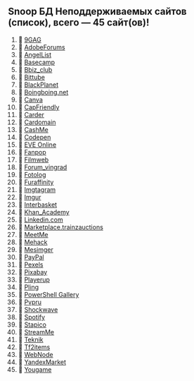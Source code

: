 ## Snoop БД Неподдерживаемых сайтов (список), всего — 45 сайт(ов)!
1. 🏴 [9GAG](https://9gag.com/)
2. 🏴 [AdobeForums](https://forums.adobe.com/)
3. 🏴 [AngelList](https://angel.co/)
4. 🏴 [Basecamp](https://basecamp.com/)
5. 🏴 [Bbiz_club](https://bbiz.club)
6. 🏴 [Bittube](https://bittube.tv)
7. 🏴 [BlackPlanet](http://blackplanet.com/)
8. 🏴 [Boingboing.net](https://boingboing.net/)
9. 🏴 [Canva](https://www.canva.com/)
10. 🏴 [CapFriendly](https://www.capfriendly.com/)
11. 🏴 [Carder](https://carder.one)
12. 🏴 [Cardomain](http://www.cardomain.com)
13. 🏴 [CashMe](https://cash.me/)
14. 🏴 [Codepen](https://codepen.io/)
15. 🏴 [EVE Online](https://eveonline.com)
16. 🏴 [Fanpop](http://www.fanpop.com/)
17. 🏴 [Filmweb](https://www.filmweb.pl/user/adam)
18. 🏴 [Forum_vingrad](https://forum.vingrad.ru)
19. 🏴 [Fotolog](https://fotolog.com/)
20. 🏴 [Furaffinity](https://www.furaffinity.net)
21. 🏴 [Imgtagram](https://imgtagram.com)
22. 🏴 [Imgur](https://imgur.com/)
23. 🏴 [Interbasket](https://www.interbasket.net/)
24. 🏴 [Khan_Academy](https://www.khanacademy.org/)
25. 🏴 [Linkedin.com](https://www.linkedin.com/)
26. 🏴 [Marketplace.trainzauctions](https://marketplace.trainzauctions.com/)
27. 🏴 [MeetMe](https://www.meetme.com/)
28. 🏴 [Mehack](https://mehack.org/members)
29. 🏴 [Mesimger](https://mesimger.com/)
30. 🏴 [PayPal](https://www.paypal.me/)
31. 🏴 [Pexels](https://www.pexels.com/)
32. 🏴 [Pixabay](https://pixabay.com/)
33. 🏴 [Playerup](https://www.playerup.com/)
34. 🏴 [Pling](https://www.pling.com/)
35. 🏴 [PowerShell Gallery](https://www.powershellgallery.com)
36. 🏴 [Pvpru](https://pvpru.com/)
37. 🏴 [Shockwave](http://www.shockwave.com/)
38. 🏴 [Spotify](https://open.spotify.com/)
39. 🏴 [Stapico](https://stapico.ru/)
40. 🏴 [StreamMe](https://www.stream.me/)
41. 🏴 [Teknik](https://teknik.io/)
42. 🏴 [Tf2items](http://www.tf2items.com)
43. 🏴 [WebNode](https://www.webnode.cz/)
44. 🏴 [YandexMarket](https://market.yandex.ru/)
45. 🏴 [Yougame](https://yougame.biz/)
